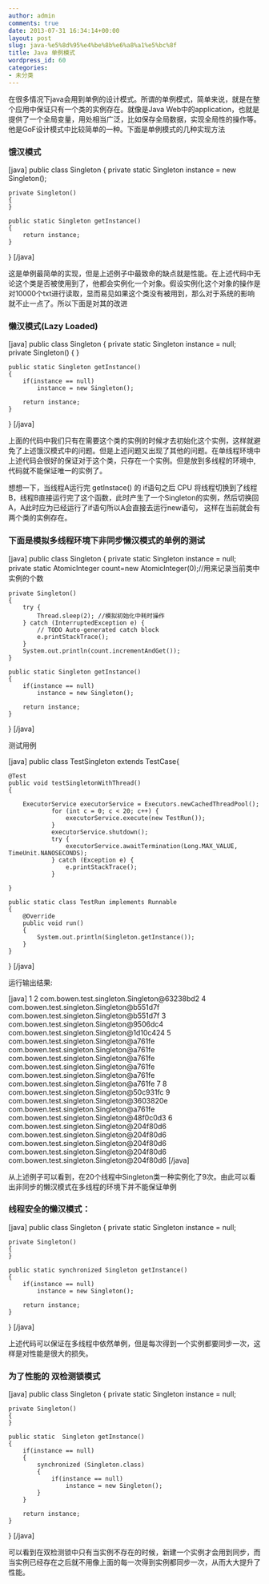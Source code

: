 ```yaml
---
author: admin
comments: true
date: 2013-07-31 16:34:14+00:00
layout: post
slug: java-%e5%8d%95%e4%be%8b%e6%a8%a1%e5%bc%8f
title: Java 单例模式
wordpress_id: 60
categories:
- 未分类
---
```


在很多情况下java会用到单例的设计模式。所谓的单例模式，简单来说，就是在整个应用中保证只有一个类的实例存在。就像是Java Web中的application，也就是提供了一个全局变量，用处相当广泛，比如保存全局数据，实现全局性的操作等。他是GoF设计模式中比较简单的一种。下面是单例模式的几种实现方法


### 饿汉模式


[java]
public class Singleton {
	private static Singleton instance = new Singleton();

	private Singleton()
	{
	}

	public static Singleton getInstance()
	{
		return instance;
	}
}
[/java]

这是单例最简单的实现，但是上述例子中最致命的缺点就是性能。在上述代码中无论这个类是否被使用到了，他都会实例化一个对象。假设实例化这个对象的操作是对10000个txt进行读取，显而易见如果这个类没有被用到，那么对于系统的影响就不止一点了。所以下面是对其的改进


### 懒汉模式(Lazy Loaded)


[java]
public class Singleton {
	private static Singleton instance = null;
	private Singleton()
	{
	}

	public static Singleton getInstance()
	{
		if(instance == null)
			instance = new Singleton();

		return instance;
	}
}
[/java]

上面的代码中我们只有在需要这个类的实例的时候才去初始化这个实例，这样就避免了上述饿汉模式中的问题。但是上述问题又出现了其他的问题。在单线程环境中上述代码会很好的保证对于这个类，只存在一个实例。但是放到多线程的环境中,代码就不能保证唯一的实例了。

想想一下，当线程A运行完 getInstace() 的 if语句之后 CPU 将线程切换到了线程B，线程B直接运行完了这个函数，此时产生了一个Singleton的实例，然后切换回A，A此时应为已经运行了if语句所以A会直接去运行new语句， 这样在当前就会有两个类的实例存在。


### 下面是模拟多线程环境下非同步懒汉模式的单例的测试


[java]
public class Singleton {
	private static Singleton instance = null;
	private static AtomicInteger count=new AtomicInteger(0);//用来记录当前类中实例的个数

	private Singleton()
	{
		try {
			Thread.sleep(2); //模拟初始化中耗时操作
		} catch (InterruptedException e) {
			// TODO Auto-generated catch block
			e.printStackTrace();
		}
		System.out.println(count.incrementAndGet());
	}

	public static Singleton getInstance()
	{
		if(instance == null)
			instance = new Singleton();

		return instance;
	}
}
[/java]

测试用例

[java]
public class TestSingleton extends TestCase{

	@Test
	public void testSingletonWithThread()
	{

		ExecutorService executorService = Executors.newCachedThreadPool();
		        for (int c = 0; c < 20; c++) {
		            executorService.execute(new TestRun());
		        }
		        executorService.shutdown();
		        try {
		            executorService.awaitTermination(Long.MAX_VALUE, TimeUnit.NANOSECONDS);
		        } catch (Exception e) {
		            e.printStackTrace();
		        }

	}

	public static class TestRun implements Runnable
	{
		@Override
		public void run()
		{
			System.out.println(Singleton.getInstance());
		}
	}

}
[/java]

运行输出结果:

[java]
1
2
com.bowen.test.singleton.Singleton@63238bd2
4
com.bowen.test.singleton.Singleton@b551d7f
com.bowen.test.singleton.Singleton@b551d7f
3
com.bowen.test.singleton.Singleton@9506dc4
com.bowen.test.singleton.Singleton@1d10c424
5
com.bowen.test.singleton.Singleton@a761fe
com.bowen.test.singleton.Singleton@a761fe
com.bowen.test.singleton.Singleton@a761fe
com.bowen.test.singleton.Singleton@a761fe
com.bowen.test.singleton.Singleton@a761fe
com.bowen.test.singleton.Singleton@a761fe
7
8
com.bowen.test.singleton.Singleton@50c931fc
9
com.bowen.test.singleton.Singleton@3603820e
com.bowen.test.singleton.Singleton@a761fe
com.bowen.test.singleton.Singleton@48f0c0d3
6
com.bowen.test.singleton.Singleton@204f80d6
com.bowen.test.singleton.Singleton@204f80d6
com.bowen.test.singleton.Singleton@204f80d6
com.bowen.test.singleton.Singleton@204f80d6
com.bowen.test.singleton.Singleton@204f80d6
[/java]

从上述例子可以看到，在20个线程中Singleton类一种实例化了9次。由此可以看出非同步的懒汉模式在多线程的环境下并不能保证单例


### 线程安全的懒汉模式：


[java]
public class Singleton {
	private static Singleton instance = null;

	private Singleton()
	{
	}

	public static synchronized Singleton getInstance()
	{
		if(instance == null)
			instance = new Singleton();

		return instance;
	}
}
[/java]

上述代码可以保证在多线程中依然单例，但是每次得到一个实例都要同步一次，这样是对性能是很大的损失。


### 为了性能的 双检测锁模式


[java]
public class Singleton {
	private static Singleton instance = null;

	private Singleton()
	{
	}

	public static  Singleton getInstance()
	{
		if(instance == null)
		{
			synchronized (Singleton.class)
			{
				if(instance == null)
					instance = new Singleton();
			}
		}

		return instance;
	}
}
[/java]

可以看到在双检测锁中只有当实例不存在的时候，新建一个实例才会用到同步，而当实例已经存在之后就不用像上面的每一次得到实例都同步一次，从而大大提升了性能。
